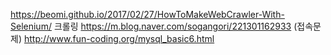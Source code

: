 https://beomi.github.io/2017/02/27/HowToMakeWebCrawler-With-Selenium/ 크롤링
https://m.blog.naver.com/sogangori/221301162933 (접속문제)
http://www.fun-coding.org/mysql_basic6.html
